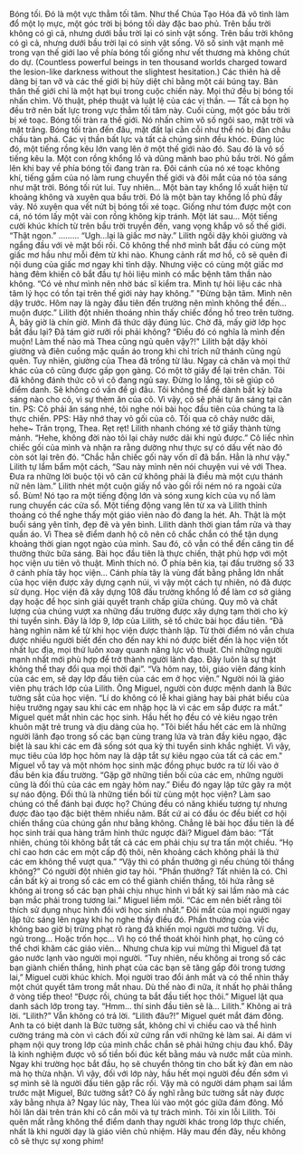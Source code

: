 Bóng tối.
Đó là một vực thẳm tối tăm.
Như thể Chúa Tạo Hóa đã vô tình làm đổ một lọ mực, một góc trời bị bóng tối dày đặc bao phủ.
Trên bầu trời không có gì cả, nhưng dưới bầu trời lại có sinh vật sống.
Trên bầu trời không có gì cả, nhưng dưới bầu trời lại có sinh vật sống.
Vô số sinh vật mạnh mẽ trong vạn thế giới lao về phía bóng tối giống như vết thương mà không chút do dự. (Countless powerful beings in ten thousand worlds charged toward the lesion-like darkness without the slightest hesitation.)
Các thiên hà dễ dàng bị tan vỡ và các thế giới bị hủy diệt chỉ bằng một cái búng tay.
Bản thân thế giới chỉ là một hạt bụi trong cuộc chiến này.
Mọi thứ đều bị bóng tối nhấn chìm.
Võ thuật, phép thuật và luật lệ của các vị thần.
— Tất cả bọn họ đều trở nên bất lực trong vực thẳm tối tăm này.
Cuối cùng, một góc bầu trời bị xé toạc.
Bóng tối tràn ra thế giới.
Nó nhấn chìm vô số ngôi sao, mặt trời và mặt trăng.
Bóng tối tràn đến đâu, mặt đất lại cằn cỗi như thể nó bị đàn châu chấu tàn phá.
Các vị thần bất lực và tất cả chúng sinh đều khóc.
Đúng lúc đó, một tiếng rồng kêu lớn vang lên ở một thế giới nào đó.
Sau đó là vô số tiếng kêu la.
Một con rồng khổng lồ và dũng mãnh bao phủ bầu trời.
Nó gầm lên khi bay về phía bóng tối đang tràn ra.
Đôi cánh của nó xé toạc không khí, tiếng gầm của nó làm rung chuyển thế giới và đôi mắt của nó tỏa sáng như mặt trời.
Bóng tối rút lui.
Tuy nhiên…
Một bàn tay khổng lồ xuất hiện từ khoảng không và xuyên qua bầu trời.
Đó là một bàn tay khổng lồ phủ đầy vảy.
Nó xuyên qua vết nứt bị bóng tối xé toạc.
Giống như tóm được một con cá, nó tóm lấy một vài con rồng không kịp tránh.
Một lát sau…
Một tiếng cười khúc khích từ trên bầu trời truyền đến, vang vọng khắp vô số thế giới.
“Thật ngon.”
………
“Ugh…lại là giấc mơ này.”
Lilith ngồi dậy khỏi giường và ngẩng đầu với vẻ mặt bối rối.
Cô không thể nhớ mình bắt đầu có cùng một giấc mơ hầu như mỗi đêm từ khi nào.
Khung cảnh rất mơ hồ, cô sẽ quên đi nội dung của giấc mơ ngay khi tỉnh dậy.
Nhưng việc có cùng một giấc mơ hàng đêm khiến cô bắt đầu tự hỏi liệu mình có mắc bệnh tâm thần nào không.
“Có vẻ như mình nên nhờ bác sĩ kiểm tra. Mình tự hỏi liệu các nhà tâm lý học có tồn tại trên thế giới này hay không.”
"Đừng bận tâm. Mình nên dậy trước. Hôm nay là ngày đầu tiên đến trường nên mình không thể đến… muộn được.”
Lilith đột nhiên thoáng nhìn thấy chiếc đồng hồ treo trên tường.
À, bây giờ là chín giờ. Mình đã thức dậy đúng lúc.
Chờ đã, mấy giờ lớp học bắt đầu lại?
Đã tám giờ rưỡi rồi phải không?
“Điều đó có nghĩa là mình đến muộn! Làm thế nào mà Thea cũng ngủ quên vậy?!"
Lilith bật dậy khỏi giường và điên cuồng mặc quần áo trong khi chỉ trích nữ thánh cũng ngủ quên.
Tuy nhiên, giường của Thea đã trống từ lâu. Ngay cả chăn và mọi thứ khác của cô cũng được gấp gọn gàng.
Có một tờ giấy để lại trên chăn.
Tôi đã không đánh thức cô vì cô đang ngủ say.
Đừng lo lắng, tôi sẽ giúp cô điểm danh. Sẽ không có vấn đề gì đâu.
Tôi không thể để dành bất kỳ bữa sáng nào cho cô, vì sự thèm ăn của cô. Vì vậy, cô sẽ phải tự ăn sáng tại căn tin.
PS: Cô phải ăn sáng nhé, tôi nghe nói bài học đầu tiên của chúng ta là thực chiến.
PPS: Hãy nhớ thay vỏ gối của cô. Tối qua cô chảy nước dãi, hehe~
Trân trọng, Thea.
Rẹt rẹt!
Lilith nhanh chóng xé tờ giấy thành từng mảnh.
“Hehe, không đời nào tôi lại chảy nước dãi khi ngủ được.”
Cô liếc nhìn chiếc gối của mình và nhận ra rằng dường như thực sự có dấu vết nào đó còn sót lại trên đó.
“Chắc hẳn chiếc gối này vốn dĩ đã bẩn. Hẳn là như vậy." Lilith tự lẩm bẩm một cách, “Sau này mình nên nói chuyện vui vẻ với Thea. Đưa ra những lời buộc tội vô căn cứ không phải là điều mà một cựu thánh nữ nên làm.”
Lilith nhét một cuộn giấy nổ vào gối rồi ném nó ra ngoài cửa sổ.
Bùm!
Nó tạo ra một tiếng động lớn và sóng xung kích của vụ nổ làm rung chuyển các cửa sổ.
Một tiếng động vang lên từ xa và Lilith thỉnh thoảng có thể nghe thấy một giáo viên nào đó đang la hét.
Ah.
Thật là một buổi sáng yên tĩnh, đẹp đẽ và yên bình.
Lilith dành thời gian tắm rửa và thay quần áo. Vì Thea sẽ điểm danh hộ cô nên cô chắc chắn có thể tận dụng khoảng thời gian ngọt ngào của mình.
Sau đó, cô vẫn có thể đến căng tin để thưởng thức bữa sáng.
Bài học đầu tiên là thực chiến, thật phù hợp với một học viện ưu tiên võ thuật.
Mình thích nó.
Ở phía bên kia, tại đấu trường số 33 ở cánh phía tây học viện…
Cánh phía tây là vùng đất bằng phẳng lớn nhất của học viện được xây dựng cạnh núi, vì vậy một cách tự nhiên, nó đã được sử dụng.
Học viện đã xây dựng 108 đấu trường khổng lồ để làm cơ sở giảng dạy hoặc để học sinh giải quyết tranh chấp giữa chúng. Quy mô và chất lượng của chúng vượt xa những đấu trường được xây dựng tạm thời cho kỳ thi tuyển sinh.
Đây là lớp 9, lớp của Lilith, sẽ tổ chức bài học đầu tiên.
“Đã hàng nghìn năm kể từ khi học viện được thành lập. Từ thời điểm nó vẫn chưa được nhiều người biết đến cho đến nay khi nó được biết đến là học viện tốt nhất lục địa, mọi thứ luôn xoay quanh năng lực võ thuật. Chỉ những người mạnh nhất mới phù hợp để trở thành người lãnh đạo. Đây luôn là sự thật không thể thay đổi qua mọi thời đại”.
“Và hôm nay, tôi, giáo viên đáng kính của các em, sẽ dạy lớp đầu tiên của các em ở học viện.”
Người nói là giáo viên phụ trách lớp của Lilith. Ông Miguel, người còn được mệnh danh là Bức tường sắt của học viện.
“Lí do không có lễ khai giảng hay bài phát biểu của hiệu trưởng ngay sau khi các em nhập học là vì các em sắp được ra mắt.”
Miguel quét mắt nhìn các học sinh.
Hầu hết họ đều có vẻ kiêu ngạo trên khuôn mặt trẻ trung và dịu dàng của họ.
"Tôi biết hầu hết các em là những người lãnh đạo trong số các bạn cùng trang lứa và tràn đầy kiêu ngạo, đặc biệt là sau khi các em đã sống sót qua kỳ thi tuyển sinh khắc nghiệt. Vì vậy, mục tiêu của lớp học hôm nay là dập tắt sự kiêu ngạo của tất cả các em."
Miguel vỗ tay và một nhóm học sinh mặc đồng phục bước ra từ lối vào ở đầu bên kia đấu trường.
“Gặp gỡ những tiền bối của các em, những người cũng là đối thủ của các em ngày hôm nay.”
Điều đó ngay lập tức gây ra một sự náo động.
Đối thủ là những tiền bối từ cùng một học viện? Làm sao chúng có thể đánh bại được họ?
Chúng đều có năng khiếu tương tự nhưng được đào tạo đặc biệt thêm nhiều năm. Bất cứ ai có đầu óc đều biết cơ hội chiến thắng của chúng gần như bằng không.
Chẳng lẽ bài học đầu tiên là để học sinh trải qua hàng trăm hình thức ngược đãi?
Miguel đảm bảo: “Tất nhiên, chúng tôi không bắt tất cả các em phải chịu sự tra tấn một chiều. “Họ chỉ cao hơn các em một cấp độ thôi, nên khoảng cách không phải là thứ các em không thể vượt qua.”
“Vậy thì có phần thưởng gì nếu chúng tôi thắng không?” Có người đột nhiên giơ tay hỏi.
"Phần thưởng? Tất nhiên là có. Chỉ cần bất kỳ ai trong số các em có thể giành chiến thắng, tôi hứa rằng sẽ không ai trong số các bạn phải chịu nhục hình vì bất kỳ sai lầm nào mà các bạn mắc phải trong tương lai.” Miguel liếm môi. “Các em nên biết rằng tôi thích sử dụng nhục hình đối với học sinh nhất.”
Đôi mắt của mọi người ngay lập tức sáng lên ngay khi họ nghe thấy điều đó. Phần thưởng của việc không bao giờ bị trừng phạt rõ ràng đã khiến mọi người mơ tưởng.
Ví dụ, ngủ trong…
Hoặc trốn học…
Vì họ có thể thoát khỏi hình phạt, họ cũng có thể chơi khăm các giáo viên...
Nhưng chưa kịp vui mừng thì Miguel đã tạt gáo nước lạnh vào người mọi người.
“Tuy nhiên, nếu không ai trong số các bạn giành chiến thắng, hình phạt của các bạn sẽ tăng gấp đôi trong tương lai,” Miguel cười khúc khích.
Mọi người trao đổi ánh mắt và có thể nhìn thấy một chút quyết tâm trong mắt nhau.
Dù thế nào đi nữa, ít nhất họ phải thắng ở vòng tiếp theo!
“Được rồi, chúng ta bắt đầu tiết học thôi.” Miguel lật qua danh sách lớp trong tay. “Hmm… thí sinh đầu tiên sẽ là… Lilith.”
Không ai trả lời.
“Lilith?”
Vẫn không có trả lời.
“Lilith đâu?!”
Miguel quét mắt đám đông. Anh ta có biệt danh là Bức tường sắt, không chỉ vì chiều cao và thể hình cường tráng mà còn vì cách đối xử cứng rắn với những kẻ làm sai.
Ai dám vi phạm nội quy trong lớp của mình chắc chắn sẽ phải hứng chịu đau khổ.
Đây là kinh nghiệm được vô số tiền bối đúc kết bằng máu và nước mắt của mình. Ngay khi trường học bắt đầu, họ sẽ chuyển thông tin cho bất kỳ đàn em nào mà họ thừa nhận.
Vì vậy, đối với lớp này, hầu hết mọi người đều đến sớm vì sợ mình sẽ là người đầu tiên gặp rắc rối.
Vậy mà có người dám phạm sai lầm trước mặt Miguel, Bức tường sắt?
Cô ấy nghĩ rằng bức tường sắt này được xây bằng nhựa à?
Ngay lúc này, Thea lùi vào một góc giữa đám đông.
Mồ hôi lăn dài trên trán khi cô cắn môi và tự trách mình.
Tôi xin lỗi Lilith.
Tôi quên mất rằng không thể điểm danh thay người khác trong lớp thực chiến, nhất là khi người dạy là giáo viên chủ nhiệm.
Hãy mau đến đây, nếu không cô sẽ thực sự xong phim!
